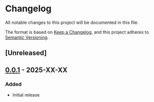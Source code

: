 # Changelog

All notable changes to this project will be documented in this file.

The format is based on [Keep a Changelog](https://keepachangelog.com/en/1.1.0/),
and this project adheres to [Semantic Versioning](https://semver.org/spec/v2.0.0.html).

## [Unreleased]

## [0.0.1] - 2025-XX-XX

### Added
- Initial release

[0.0.1]: https://github.com/MaterialsPhysicsANU/anu_ctlab_qemscan_bse_to_zarr3/releases/tag/v0.0.1
